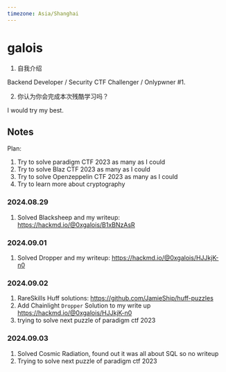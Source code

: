 ```yaml
---
timezone: Asia/Shanghai
---
```




# galois

1. 自我介绍

Backend Developer / Security CTF Challenger / Onlypwner #1. 

2. 你认为你会完成本次残酷学习吗？

I would try my best. 

## Notes
Plan:

1. Try to solve paradigm CTF 2023 as many as I could 
2. Try to solve Blaz CTF 2023 as many as I could 
3. Try to solve Openzeppelin CTF 2023 as many as I could 
4. Try to learn more about cryptography
<!-- Content_START -->
### 2024.08.29

1. Solved Blacksheep and my writeup: https://hackmd.io/@0xgalois/B1xBNzAsR


### 2024.09.01

1. Solved Dropper and my writeup: https://hackmd.io/@0xgalois/HJJkjK-n0


### 2024.09.02

1. RareSkills Huff solutions: https://github.com/JamieShip/huff-puzzles
2. Add Chainlight `Dropper` Solution to my write up https://hackmd.io/@0xgalois/HJJkjK-n0
3. trying to solve next puzzle of paradigm ctf 2023

### 2024.09.03

1. Solved Cosmic Radiation, found out it was all about SQL so no writeup
2. Trying to solve next puzzle of paradigm ctf 2023

<!-- Content_END -->

